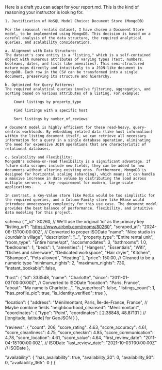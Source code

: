 Here is a draft you can adapt for your report.md. This is the kind of reasoning your instructor is looking for.

    1. Justification of NoSQL Model Choice: Document Store (MongoDB)

    For the seasonal rentals dataset, I have chosen a Document Store model, to be implemented using MongoDB. This decision is based on a careful analysis of the data structure, the required analytical queries, and scalability considerations.

    a. Alignment with Data Structure:
    The dataset's core entity is a "listing," which is a self-contained object with numerous attributes of varying types (text, numbers, booleans, dates, and lists like amenities). This semi-structured nature maps directly and intuitively to a JSON-like document in MongoDB. Each row in the CSV can be transformed into a single document, preserving its structure and hierarchy.

    b. Optimized for Query Patterns:
    The required analytical queries involve filtering, aggregation, and sorting based on various attributes of a listing. For example:

        Count listings by property_type

        Find listings with a specific host

        Sort listings by number_of_reviews

    A document model is highly efficient for these read-heavy, query-centric workloads. By embedding related data (like host information) within the listing document itself, we can retrieve all necessary information for a query in a single database operation, eliminating the need for expensive JOIN operations that are characteristic of relational databases.

    c. Scalability and Flexibility:
    MongoDB's schema-on-read flexibility is a significant advantage. If future data scrapes include new fields, they can be added to new documents without altering existing ones. Furthermore, MongoDB is designed for horizontal scaling (sharding), which means it can handle a massive increase in data volume by distributing the load across multiple servers, a key requirement for modern, large-scale applications.

    In contrast, a Key-Value store like Redis would be too simplistic for the required queries, and a Column-Family store like HBase would introduce unnecessary complexity for this use case. The document model provides the best balance of performance, flexibility, and intuitive data modeling for this project.


schema
    {
  "_id": 80260, // We'll use the original 'id' as the primary key
  "listing_url": "https://www.airbnb.com/rooms/80260",
  "scraped_at": "2024-06-13T00:00:00Z", // Converted to proper ISODate
  "name": "Nice studio in Jourdain's village",
  "description": "...",
  "property_type": "Entire rental unit",
  "room_type": "Entire home/apt",
  "accommodates": 3,
  "bathrooms": 1.0,
  "bedrooms": 1,
  "beds": 1,
  "amenities": [
    "Hangers",
    "Essentials",
    "Wifi",
    "Dishes and silverware",
    "Dedicated workspace",
    "Hair dryer",
    "Kitchen",
    "Shampoo",
    "Pets allowed",
    "Heating"
  ],
  "price": 150.00, // Cleaned to be a numeric type
  "minimum_nights": 2,
  "maximum_nights": 730,
  "instant_bookable": false,

  "host": {
    "id": 333548,
    "name": "Charlotte",
    "since": "2011-01-03T00:00:00Z", // Converted to ISODate
    "location": "Paris, France",
    "about": "My name is Charlotte...",
    "is_superhost": false,
    "listings_count": 1,
    "has_profile_pic": true,
    "is_identity_verified": true
  },

  "location": {
    "address": "Ménilmontant, Paris, Île-de-France, France", // Maybe combine fields
    "neighbourhood_cleansed": "Ménilmontant",
    "coordinates": {
      "type": "Point",
      "coordinates": [ 2.38848, 48.87131 ] // [longitude, latitude] for GeoJSON
    }
  },

  "reviews": {
    "count": 206,
    "score_rating": 4.63,
    "score_accuracy": 4.61,
    "score_cleanliness": 4.75,
    "score_checkin": 4.85,
    "score_communication": 4.78,
    "score_location": 4.61,
    "score_value": 4.64,
    "first_review_date": "2011-04-18T00:00:00Z", // ISODate
    "last_review_date": "2021-10-03T00:00:00Z" // ISODate
  },

  "availability": {
    "has_availability": true,
    "availability_30": 0,
    "availability_90": 0,
    "availability_365": 0
  }
}